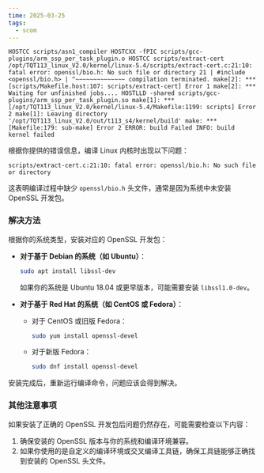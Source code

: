 ```yaml
---
time: 2025-03-25
tags:
  - scom
---
```




```plaintext
HOSTCC scripts/asn1_compiler HOSTCXX -fPIC scripts/gcc-plugins/arm_ssp_per_task_plugin.o HOSTCC scripts/extract-cert /opt/TQT113_linux_V2.0/kernel/linux-5.4/scripts/extract-cert.c:21:10: fatal error: openssl/bio.h: No such file or directory 21 | #include <openssl/bio.h> | ^~~~~~~~~~~~~~~ compilation terminated. make[2]: *** [scripts/Makefile.host:107: scripts/extract-cert] Error 1 make[2]: *** Waiting for unfinished jobs.... HOSTLLD -shared scripts/gcc-plugins/arm_ssp_per_task_plugin.so make[1]: *** [/opt/TQT113_linux_V2.0/kernel/linux-5.4/Makefile:1199: scripts] Error 2 make[1]: Leaving directory '/opt/TQT113_linux_V2.0/out/t113_s4/kernel/build' make: *** [Makefile:179: sub-make] Error 2 ERROR: build Failed INFO: build kernel failed
```


根据你提供的错误信息，编译 Linux 内核时出现以下问题：

```
scripts/extract-cert.c:21:10: fatal error: openssl/bio.h: No such file or directory
```

这表明编译过程中缺少 `openssl/bio.h` 头文件，通常是因为系统中未安装 OpenSSL 开发包。

### 解决方法
根据你的系统类型，安装对应的 OpenSSL 开发包：

- **对于基于 Debian 的系统（如 Ubuntu）**：
  ```bash
  sudo apt install libssl-dev
  ```
  如果你的系统是 Ubuntu 18.04 或更早版本，可能需要安装 `libssl1.0-dev`。

- **对于基于 Red Hat 的系统（如 CentOS 或 Fedora）**：
  - 对于 CentOS 或旧版 Fedora：
    ```bash
    sudo yum install openssl-devel
    ```
  - 对于新版 Fedora：
    ```bash
    sudo dnf install openssl-devel
    ```

安装完成后，重新运行编译命令，问题应该会得到解决。

### 其他注意事项
如果安装了正确的 OpenSSL 开发包后问题仍然存在，可能需要检查以下内容：
1. 确保安装的 OpenSSL 版本与你的系统和编译环境兼容。
2. 如果你使用的是自定义的编译环境或交叉编译工具链，确保工具链能够正确找到安装的 OpenSSL 头文件。

